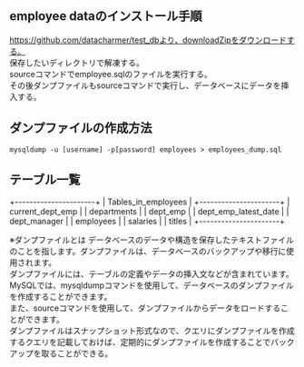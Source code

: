 ## employee dataのインストール手順
https://github.com/datacharmer/test_dbより、downloadZipをダウンロードする。  
保存したいディレクトリで解凍する。  
sourceコマンドでemployee.sqlのファイルを実行する。  
その後ダンプファイルもsourceコマンドで実行し、データベースにデータを挿入する。



## ダンプファイルの作成方法
```
mysqldump -u [username] -p[password] employees > employees_dump.sql
```
## テーブル一覧
+----------------------+
| Tables_in_employees  |
+----------------------+
| current_dept_emp     |
| departments          |
| dept_emp             |
| dept_emp_latest_date |
| dept_manager         |
| employees            |
| salaries             |
| titles               |
+----------------------+
















※ダンプファイルとは
データベースのデータや構造を保存したテキストファイルのことを指します。ダンプファイルは、データベースのバックアップや移行に使用されます。  
ダンプファイルには、テーブルの定義やデータの挿入文などが含まれています。MySQLでは、mysqldumpコマンドを使用して、データベースのダンプファイルを作成することができます。  
また、sourceコマンドを使用して、ダンプファイルからデータをロードすることができます。  
ダンプファイルはスナップショット形式なので、クエリにダンプファイルを作成するクエリを記載しておけば、定期的にダンプファイルを作成することでバックアップを取ることができる。
